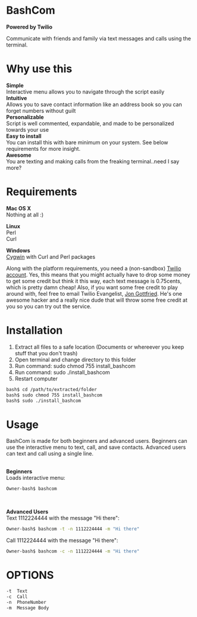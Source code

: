 BashCom
==========
**Powered by Twilio**

Communicate with friends and family via text messages and calls using the terminal.

Why use this
===================
**Simple** <br />
Interactive menu allows you to navigate through the script easily<br />
**Intuitive** <br />
Allows you to save contact information like an address book so you can forget numbers without guilt<br />
**Personalizable** <br />
Script is well commented, expandable, and made to be personalized towards your use<br />
**Easy to install**<br />
You can install this with bare minimum on your system. See below requirements for more insight.<br />
**Awesome**<br />
You are texting and making calls from the freaking terminal..need I say more?<br />

Requirements
====================
**Mac OS X**<br />
Nothing at all :) <br />

**Linux**<br />
Perl <br />
Curl <br />

**Windows** <br />
<a href="https://www.cs.drexel.edu/~kschmidt/Ref/cygwinSetup.html">Cygwin</a> with Curl and Perl packages <br />

Along with the platform requirements, you need a (non-sandbox) <a href="www.twilio.com">Twilio account</a>. Yes, this means that you might actually have to drop some money to get some credit but think it this way, each text message is 0.75cents, which is pretty damn cheap! Also, if you want some free credit to play around with, feel free to email Twilio Evangelist, <a href="http://www.jonmarkgo.com/">Jon Gottfried</a>. He's one awesome hacker and a really nice dude that will throw some free credit at you so you can try out the service. <br />


Installation
===================
1. Extract all files to a safe location (Documents or whereever you keep stuff that you don't trash)
2. Open terminal and change directory to this folder
3. Run command: sudo chmod 755 install_bashcom
4. Run command: sudo ./install_bashcom
5. Restart computer

```bash
bash$ cd /path/to/extracted/folder
bash$ sudo chmod 755 install_bashcom
bash$ sudo ./install_bashcom
```


Usage
===================
BashCom is made for both beginners and advanced users. Beginners can use the interactive menu to text, call, and save contacts. Advanced users can text and call using a single line.<br /><br />

**Beginners**<br />
Loads interactive menu:
```bash
Owner-bash$ bashcom
```
<br />

**Advanced Users**<br />
Text 1112224444 with the message "Hi there":
```bash
Owner-bash$ bashcom -t -n 1112224444 -m "Hi there"
```

Call 1112224444 with the message "Hi there":
```bash
Owner-bash$ bashcom -c -n 1112224444 -m "Hi there"
```


OPTIONS
===================
```bash
-t 	Text
-c 	Call
-n 	PhoneNumber
-m 	Message Body
```